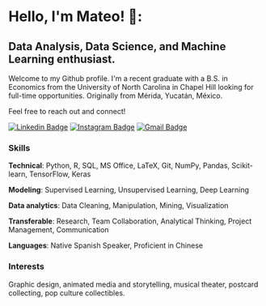 # Hello, I'm Mateo! 🤠:
## Data Analysis, Data Science, and Machine Learning enthusiast.

Welcome to my Github profile. I'm a recent graduate with a B.S. in Economics from the University of North Carolina in Chapel Hill looking for full-time opportunities. Originally from Mérida, Yucatán, México.

Feel free to reach out and connect!

[![Linkedin Badge](https://img.shields.io/badge/-@juanmateoalvarez-blue?style=flat&logo=Linkedin&logoColor=white&link=https://www.linkedin.com/in/juanmateoalvarez/)]([https://www.linkedin.com/in/jlim/](https://www.linkedin.com/in/juanmateoalvarez/))
[![Instagram Badge](https://img.shields.io/badge/-@mateo.alvarezb-purple?style=flat&logo=instagram&logoColor=white&link=https://www.instagram.com/mateo.alvarezb/)](https://www.instagram.com/mateo.alvarezb/)
[![Gmail Badge](https://img.shields.io/badge/-jmateo.alvarezb25-c14438?style=flat&logo=Gmail&logoColor=white&link=mailto:jmateo.alvarezb25@gmail.com)](mailto:jmateo.alvarezb25@gmail.com)
<!-- [![Website Badge](https://img.shields.io/badge/-jessicalim.me-47CCCC?style=flat&logo=Google-Chrome&logoColor=white&link=https://jessicalim.me)](https://jessicalim.me) -->

### Skills
**Technical**: Python, R, SQL, MS Office, LaTeX, Git, NumPy, Pandas, Scikit-learn, TensorFlow, Keras

**Modeling**: Supervised Learning, Unsupervised Learning, Deep Learning

**Data analytics**: Data Cleaning, Manipulation, Mining, Visualization

**Transferable**: Research, Team Collaboration, Analytical Thinking, Project Management, Communication

**Languages**: Native Spanish Speaker, Proficient in Chinese

### Interests
Graphic design, animated media and storytelling, musical theater, postcard collecting, pop culture collectibles.

